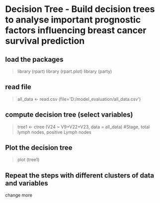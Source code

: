 # Decision Tree - Build decision trees to analyse important prognostic factors influencing breast cancer survival prediction
## load the packages
>library (rpart)
>library (rpart.plot)
>library (party)
## read file
>all_data <- read.csv (file='D:/model_evaluation/all_data.csv')
## compute decision tree (select variables)
>tree1 <- ctree (V24 ~ V9+V22+V23, data = all_data) #Stage, total lymph nodes, positive Lymph nodes
## Plot the decision tree
>plot (tree1)
## Repeat the steps with different clusters of data and variables
change more 